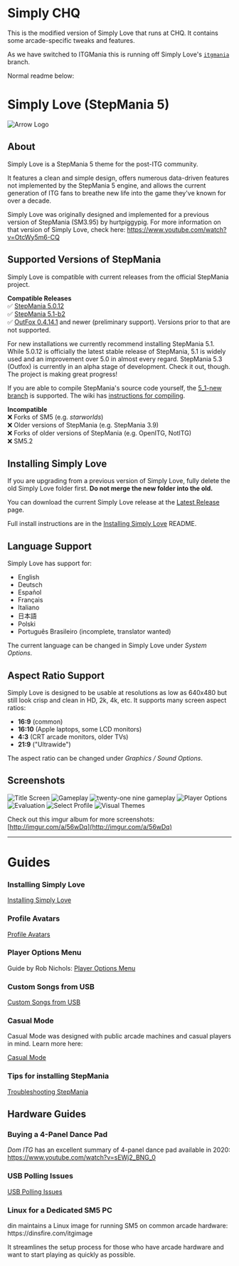# Simply CHQ

This is the modified version of Simply Love that runs at CHQ. It contains some arcade-specific tweaks and features.

As we have switched to ITGMania this is running off Simply Love's [`itgmania`](https://github.com/Simply-Love/Simply-Love-SM5/tree/itgmania) branch.

Normal readme below:

# Simply Love (StepMania 5)

![Arrow Logo](https://i.imgur.com/oZmxyGo.png)

## About

Simply Love is a StepMania 5 theme for the post-ITG community.

It features a clean and simple design, offers numerous data-driven features not implemented by the StepMania 5 engine, and allows the current generation of ITG fans to breathe new life into the game they've known for over a decade.

Simply Love was originally designed and implemented for a previous version of StepMania (SM3.95) by hurtpiggypig.  For more information on that version of Simply Love, check here:
https://www.youtube.com/watch?v=OtcWy5m6-CQ


## Supported Versions of StepMania

Simply Love is compatible with current releases from the official StepMania project.

**Compatible Releases**<br>
✅ [StepMania 5.0.12](https://github.com/stepmania/stepmania/releases/tag/v5.0.12)<br>
✅ [StepMania 5.1-b2](https://github.com/stepmania/stepmania/releases/tag/v5.1.0-b2)<br>
✅ [OutFox 0.4.14.1](https://projectoutfox.com/releases/0.4.14.1) and newer (preliminary support). Versions prior to that are not supported.<br>

For new installations we currently recommend installing StepMania 5.1. While
5.0.12 is officially the latest stable release of StepMania, 5.1 is widely used
and an improvement over 5.0 in almost every regard. StepMania 5.3 (Outfox) is
currently in an alpha stage of development. Check it out, though. The project
is making great progress!

If you are able to compile StepMania's source code yourself, the [5_1-new branch](https://github.com/stepmania/stepmania/tree/5_1-new/) is supported.  The wiki has [instructions for compiling](https://github.com/stepmania/stepmania/wiki/Compiling-StepMania).


**Incompatible**<br>
❌ Forks of SM5 (e.g. *starworlds*)<br>
❌ Older versions of StepMania (e.g. StepMania 3.9)<br>
❌ Forks of older versions of StepMania (e.g. OpenITG, NotITG)<br>
❌ SM5.2


## Installing Simply Love

If you are upgrading from a previous version of Simply Love, fully delete the old Simply Love folder first.  **Do not merge the new folder into the old.**

You can download the current Simply Love release at the [Latest Release](https://github.com/Simply-Love/Simply-Love-SM5/releases/latest) page.

Full install instructions are in the [Installing Simply Love](./Other/Documentation/InstallingSimplyLove-README.md) README.


## Language Support

Simply Love has support for:

  * English
  * Deutsch
  * Español
  * Français
  * Italiano
  * 日本語
  * Polski
  * Português Brasileiro (incomplete, translator wanted)

The current language can be changed in Simply Love under *System Options*.


## Aspect Ratio Support

Simply Love is designed to be usable at resolutions as low as 640x480 but still look crisp and clean in HD, 2k, 4k, etc.  It supports many screen aspect ratios:

  * <strong>16:9</strong> (common)
  * <strong>16:10</strong> (Apple laptops, some LCD monitors)
  * <strong>4:3</strong> (CRT arcade monitors, older TVs)
  * <strong>21:9</strong> ("Ultrawide")

The aspect ratio can be changed under *Graphics / Sound Options*.


## Screenshots

![Title Screen](https://i.imgur.com/txGZj2Ul.png)
![Gameplay](https://i.imgur.com/6PRBIHil.png)
![twenty-one nine gameplay](https://i.imgur.com/rl6WibDl.png)
![Player Options](https://i.imgur.com/Jk5A4LTl.png)
![Evaluation](https://i.imgur.com/VamMT1Ql.png)
![Select Profile](https://i.imgur.com/1SsDc90l.png)
![Visual Themes](https://i.imgur.com/AQeRafLl.png)

Check out this imgur album for more screenshots: [http://imgur.com/a/56wDq](http://imgur.com/a/56wDq)


---

# Guides

### Installing Simply Love

[Installing Simply Love](./Other/Documentation/InstallingSimplyLove-README.md)

### Profile Avatars

[Profile Avatars](./Other/Documentation/ProfileAvatars-README.md)

### Player Options Menu

Guide by Rob Nichols:
[Player Options Menu](https://robnicholsgames.com/2020/04/13/how-to-setup-stepmania-for-modern-dance-gaming/#menus)

### Custom Songs from USB

[Custom Songs from USB](./Other/Documentation/CustomSongsFromUSB-README.md)

### Casual Mode

<p>Casual Mode was designed with public arcade machines and casual players in mind. Learn more here:</p>

[Casual Mode](./Other/Documentation/CasualMode-README.md)

### Tips for installing StepMania

[Troubleshooting StepMania](./Other/Documentation/TroubleshootingStepMania-README.md)


## Hardware Guides

### Buying a 4-Panel Dance Pad

*Dom ITG* has an excellent summary of 4-panel dance pad available in 2020:<br/>
https://www.youtube.com/watch?v=sEWj2_BNG_0

### USB Polling Issues

[USB Polling Issues](./Other/Documentation/USBPollingIssues-README.md)

### Linux for a Dedicated SM5 PC

<p>
  din maintains a Linux image for running SM5 on common arcade hardware:<br/>
  https://dinsfire.com/itgimage
</p>

<p>
  It streamlines the setup process for those who have arcade hardware and
  want to start playing as quickly as possible.
</p>
